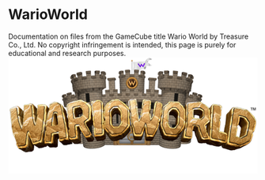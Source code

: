 # WarioWorld
Documentation on files from the GameCube title Wario World by Treasure Co., Ltd. No copyright infringement is intended, this page is purely for educational and research purposes.
![t](https://github.com/Zen64/WarioWorld/blob/master/WarioWorld.png?raw=true)
